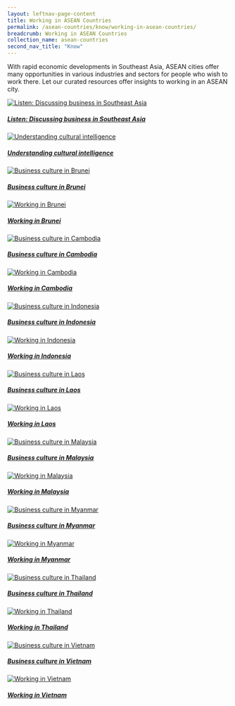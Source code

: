 ```yaml
---
layout: leftnav-page-content
title: Working in ASEAN Countries
permalink: /asean-countries/know/working-in-asean-countries/
breadcrumb: Working in ASEAN Countries
collection_name: asean-countries
second_nav_title: "Know"
---
```


With rapid economic developments in Southeast Asia, ASEAN cities offer many opportunities in various industries and sectors for people who wish to work there. Let our curated resources offer insights to working in an ASEAN city.

<div>
	<div class="row is-multiline">
		<div class="col is-half-tablet padding--bottom--lg">
			<a href="/asean/working/discussing-business-in-sea/" class="project-link">
				<img src="/images/asean-working/Discussing-Business-in-Southeast-Asia-370x150.jpg" alt="Listen: Discussing business in Southeast Asia" class="project-image">
			<div class="project-card">
				<div class="project-title margin--bottom--xs">
					<h5><b>Listen: Discussing business in Southeast Asia</b></h5>
				</div>
			</div>
			</a>
		</div>
		<div class="col is-half-tablet padding--bottom--lg">
			<a href="/asean/working/understanding-cultural-intelligence/" class="project-link">
				<img src="/images/asean-working/Home-banner-370x150.jpg" alt="Understanding cultural intelligence" class="project-image">
			<div class="project-card">
				<div class="project-title margin--bottom--xs">
					<h5><b>Understanding cultural intelligence</b></h5>
				</div>
			</div>
			</a>
		</div>
	</div>
</div>

<p><p>

<div>
	<div class="row is-multiline">
		<div class="col is-half-tablet padding--bottom--lg">
			<a href="/asean/working/business-culture-in-brunei/" class="project-link">
				<img src="/images/asean-working/ASEAN-Brunei-Business-Culture-Cover-370x150.jpg" alt="Business culture in Brunei" class="project-image">
			<div class="project-card">
				<div class="project-title margin--bottom--xs">
					<h5><b>Business culture in Brunei</b></h5>
				</div>
			</div>
			</a>
		</div>
		<div class="col is-half-tablet padding--bottom--lg">
			<a href="/asean/working/working-in-brunei/" class="project-link">
				<img src="/images/asean-working/ASEAN-Brunei-Getting-Job-Cover-370x150.jpg" alt="Working in Brunei" class="project-image">
			<div class="project-card">
				<div class="project-title margin--bottom--xs">
					<h5><b>Working in Brunei</b></h5>
				</div>
			</div>
			</a>
		</div>
	</div>
</div>

<p><p>

<div>
	<div class="row is-multiline">
		<div class="col is-half-tablet padding--bottom--lg">
			<a href="/asean/working/business-culture-in-cambodia/" class="project-link">
				<img src="/images/asean-working/ASEAN-Cambodia-Business-Culture-Cover-370x150.jpg" alt="Business culture in Cambodia" class="project-image">
			<div class="project-card">
				<div class="project-title margin--bottom--xs">
					<h5><b>Business culture in Cambodia</b></h5>
				</div>
			</div>
			</a>
		</div>
		<div class="col is-half-tablet padding--bottom--lg">
			<a href="/asean/working/working-in-cambodia/" class="project-link">
				<img src="/images/asean-working/ASEAN-Cambodia-Getting-Job-Cover-370x150.jpg" alt="Working in Cambodia" class="project-image">
			<div class="project-card">
				<div class="project-title margin--bottom--xs">
					<h5><b>Working in Cambodia</b></h5>
				</div>
			</div>
			</a>
		</div>
	</div>
</div>

<p><p>

<div>
	<div class="row is-multiline">
		<div class="col is-half-tablet padding--bottom--lg">
			<a href="/asean/working/business-culture-in-indonesia/" class="project-link">
				<img src="/images/asean-working/ASEAN-Indonesia-Business-Culture-Cover-370x150.jpg" alt="Business culture in Indonesia" class="project-image">
			<div class="project-card">
				<div class="project-title margin--bottom--xs">
					<h5><b>Business culture in Indonesia</b></h5>
				</div>
			</div>
			</a>
		</div>
		<div class="col is-half-tablet padding--bottom--lg">
			<a href="/asean/working/working-in-indonesia/" class="project-link">
				<img src="/images/asean-working/ASEAN-Indonesia-Getting-Job-Cover-370x150.jpg" alt="Working in Indonesia" class="project-image">
			<div class="project-card">
				<div class="project-title margin--bottom--xs">
					<h5><b>Working in Indonesia</b></h5>
				</div>
			</div>
			</a>
		</div>
	</div>
</div>

<p><p>

<div>
	<div class="row is-multiline">
		<div class="col is-half-tablet padding--bottom--lg">
			<a href="/asean/working/business-culture-in-laos/" class="project-link">
				<img src="/images/asean-working/ASEAN-Laos-Business-Culture-Cover-370x150.jpg" alt="Business culture in Laos" class="project-image">
			<div class="project-card">
				<div class="project-title margin--bottom--xs">
					<h5><b>Business culture in Laos</b></h5>
				</div>
			</div>
			</a>
		</div>
		<div class="col is-half-tablet padding--bottom--lg">
			<a href="/asean/working/working-in-laos/" class="project-link">
				<img src="/images/asean-working/ASEAN-Laos-Getting-Job-Cover-370x150.jpg" alt="Working in Laos" class="project-image">
			<div class="project-card">
				<div class="project-title margin--bottom--xs">
					<h5><b>Working in Laos</b></h5>
				</div>
			</div>
			</a>
		</div>
	</div>
</div>

<p><p>

<div>
	<div class="row is-multiline">
		<div class="col is-half-tablet padding--bottom--lg">
			<a href="/asean/working/business-culture-in-malaysia/" class="project-link">
				<img src="/images/asean-working/ASEAN-Malaysia-Business-Culture-Cover-370x150.jpg" alt="Business culture in Malaysia" class="project-image">
			<div class="project-card">
				<div class="project-title margin--bottom--xs">
					<h5><b>Business culture in Malaysia</b></h5>
				</div>
			</div>
			</a>
		</div>
		<div class="col is-half-tablet padding--bottom--lg">
			<a href="/asean/working/working-in-malaysia/" class="project-link">
				<img src="/images/asean-working/ASEAN-Malaysia-Getting-Job-Cover-370x150.jpg" alt="Working in Malaysia" class="project-image">
			<div class="project-card">
				<div class="project-title margin--bottom--xs">
					<h5><b>Working in Malaysia</b></h5>
				</div>
			</div>
			</a>
		</div>
	</div>
</div>

<p><p>

<div>
	<div class="row is-multiline">
		<div class="col is-half-tablet padding--bottom--lg">
			<a href="/asean/working/business-culture-in-myanmar/" class="project-link">
				<img src="/images/asean-working/ASEAN-Myanmar-Business-Culture-Cover-370x150.jpg" alt="Business culture in Myanmar" class="project-image">
			<div class="project-card">
				<div class="project-title margin--bottom--xs">
					<h5><b>Business culture in Myanmar</b></h5>
				</div>
			</div>
			</a>
		</div>
		<div class="col is-half-tablet padding--bottom--lg">
			<a href="/asean/working/working-in-myanmar/" class="project-link">
				<img src="/images/asean-working/ASEAN-Myanmar-Getting-Job-Cover-370x150.jpg" alt="Working in Myanmar" class="project-image">
			<div class="project-card">
				<div class="project-title margin--bottom--xs">
					<h5><b>Working in Myanmar</b></h5>
				</div>
			</div>
			</a>
		</div>
	</div>
</div>

<p><p>

<div>
	<div class="row is-multiline">
		<div class="col is-half-tablet padding--bottom--lg">
			<a href="/asean/working/business-culture-in-thailand/" class="project-link">
				<img src="/images/asean-working/ASEAN-Thailand-Business-Culture-Cover-370x150.jpg" alt="Business culture in Thailand" class="project-image">
			<div class="project-card">
				<div class="project-title margin--bottom--xs">
					<h5><b>Business culture in Thailand</b></h5>
				</div>
			</div>
			</a>
		</div>
		<div class="col is-half-tablet padding--bottom--lg">
			<a href="/asean/working/working-in-thailand/" class="project-link">
				<img src="/images/asean-working/ASEAN-Thailand-Getting-Job-Cover-370x150.jpg" alt="Working in Thailand" class="project-image">
			<div class="project-card">
				<div class="project-title margin--bottom--xs">
					<h5><b>Working in Thailand</b></h5>
				</div>
			</div>
			</a>
		</div>
	</div>
</div>

<p><p>

<div>
	<div class="row is-multiline">
		<div class="col is-half-tablet padding--bottom--lg">
			<a href="/asean/working/business-culture-in-vietnam/" class="project-link">
				<img src="/images/asean-working/ASEAN-Vietnam-Business-Culture-Cover-370x150.jpg" alt="Business culture in Vietnam" class="project-image">
			<div class="project-card">
				<div class="project-title margin--bottom--xs">
					<h5><b>Business culture in Vietnam</b></h5>
				</div>
			</div>
			</a>
		</div>
		<div class="col is-half-tablet padding--bottom--lg">
			<a href="/asean/working/working-in-vietnam/" class="project-link">
				<img src="/images/asean-working/ASEAN-Vietnam-Getting-Job-Cover-370x150.jpg" alt="Working in Vietnam" class="project-image">
			<div class="project-card">
				<div class="project-title margin--bottom--xs">
					<h5><b>Working in Vietnam</b></h5>
				</div>
			</div>
			</a>
		</div>
	</div>
</div>